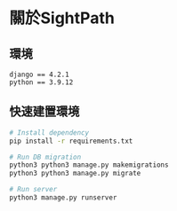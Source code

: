 # 關於SightPath

## 環境

```text
django == 4.2.1
python == 3.9.12
```

## 快速建置環境

```bash
# Install dependency
pip install -r requirements.txt

# Run DB migration
python3 python3 manage.py makemigrations
python3 python3 manage.py migrate

# Run server
python3 manage.py runserver
```
